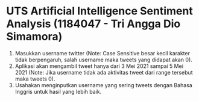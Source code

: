 # UTS Artificial Intelligence Sentiment Analysis (1184047 - Tri Angga Dio Simamora)

1. Masukkan username twitter (Note: Case Sensitive besar kecil karakter tidak berpengaruh, salah username maka tweets yang didapat akan 0).
2. Aplikasi akan mengambil tweet hanya dari 3 Mei 2021 sampai 5 Mei 2021 (Note: Jika username tidak ada aktivitas tweet dari range tersebut maka tweets 0).
3. Usahakan menginputkan username yang sering tweets dengan Bahasa Inggris untuk hasil yang lebih baik.